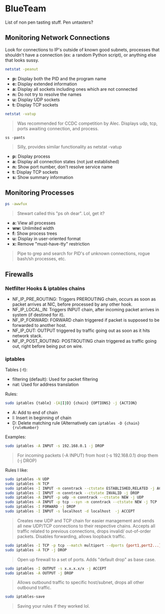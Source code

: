 # BlueTeam
List of non pen tasting stuff. Pen untasters?

## Monitoring Network Connections
Look for connections to IP's outside of known good subnets, processes that shouldn't have a connection (ex: a random Python script), or anything else that looks sussy.

```bash
netstat -peanut
```
- **p:** Display both the PID and the program name
- **e:** Display extended information
- **a:** Display all sockets including ones which are not connected
- **n:** Do not try to resolve the names
- **u:** Display UDP sockets
- **t:** Display TCP sockets

```bash
netstat -vatup 
```
> Was recommended for CCDC competition by Alec. Displays udp, tcp, ports awaiting connection, and process. 
```
ss -pants
```
> Silly, provides similar functionality as netstat -vatup
- **p:** Display process
- **a:** Display all connection states (not just established)
- **n:** Show port number, don't resolve service name
- **t:** Display TCP sockets
- **s:** Show summary information

## Monitoring Processes
```bash
ps -awwfux
```
> Stewart called this "ps oh dear". Lol, get it?
- **a:** View all processes
- **ww:** Unlimited width
- **f:** Show process trees
- **u:** Display in user-oriented format
- **x:** Remove "must-have-tty" restriction
> Pipe to grep and search for PID's of unknown connections, rogue bash/sh processes, etc.

## Firewalls
### Netfilter Hooks & iptables chains
- NF_IP_PRE_ROUTING: Triggers PREROUTING chain, occurs as soon as packet arrives at NIC, before processed by any other hook.
- NF_IP_LOCAL_IN: Triggers INPUT chain, after incoming packet arrives in system (if destined for it).
- NF_IP_FORWARD: FORWARD chain triggered if packet is supposed to be forwarded to another host.
- NF_IP_OUT: OUTPUT triggered by traffic going out as soon as it hits network stack.
- NF_IP_POST_ROUTING: POSTROUTING chain triggered as traffic going out, right before being put on wire.

### iptables
Tables (-t):
- filtering (default): Used for packet filtering
- nat: Used for address translation

Rules:
```bash
sudo iptables {table} -{A|I|D} {chain} {OPTIONS} -j {ACTION}
```
  - A: Add to end of chain
  - I: Insert in beginning of chain
  - D: Delete matching rule (Alternatively can `iptables -D {chain} {ruleNumber}`


Examples:
```bash
sudo iptables -A INPUT -s 192.168.0.1 -j DROP
```
> For incoming packets (-A INPUT) from host (-s 192.168.0.1) drop them (-j DROP)

Rules I like:
```bash
sudo iptables -N UDP
sudo iptables -N TCP
sudo iptables -I INPUT -m conntrack --ctstate ESTABLISHED,RELATED -j ACCEPT
sudo iptables -I INPUT -m conntrack --ctstate INVALID -j DROP
sudo iptables -A INPUT -p udp -m conntrack --ctstate NEW -j UDP
sudo iptables -A INPUT -p tcp --syn -m conntrack --ctstate NEW -j TCP
sudo iptables -I FORWARD -j DROP
sudo iptables -I INPUT -s localhost -d localhost  -j ACCEPT
```
> Creates new UDP and TCP chain for easier management and sends all new UDP/TCP connections to their respective chains. Accepts all traffic related to previous connections, drops invalid/ out-of-order packets. Disables forwarding, allows loopback traffic. 

```bash
sudo iptables -I TCP -p tcp --match multiport --dports {port1,port2...} -j ACCEPT
sudo iptables -A TCP -j DROP
```
> Open up firewall to a set of ports. Adds "default drop" as base case.

```bash
sudo iptables -I OUTPUT -s x.x.x.x/x -j ACCEPT
sudo iptables -A OUTPUT -j DROP
```
> Allows outbound traffic to specific host/subnet, drops all other outbound traffic.

```bash
sudo iptables-save
```
> Saving your rules if they worked lol.
